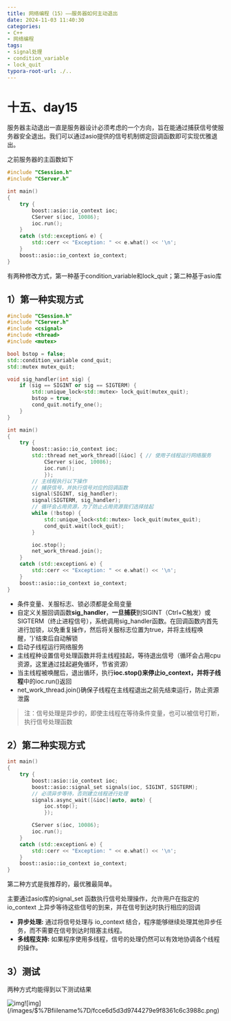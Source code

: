 ```yaml
---
title: 网络编程（15）——服务器如何主动退出
date: 2024-11-03 11:40:30
categories:
- C++
- 网络编程
tags: 
- signal处理
- condition_variable
- lock_quit
typora-root-url: ./..
---
```


#  十五、day15

服务器主动退出一直是服务器设计必须考虑的一个方向，旨在能通过捕获信号使服务器安全退出。我们可以通过asio提供的信号机制绑定回调函数即可实现优雅退出。

之前服务器的主函数如下

```cpp
#include "CSession.h"
#include "CServer.h"

int main()
{
    try {
        boost::asio::io_context ioc;
        CServer s(ioc, 10086);
        ioc.run();
    }
    catch (std::exception& e) {
        std::cerr << "Exception: " << e.what() << '\n';
    }
    boost::asio::io_context io_context;
}
```

有两种修改方式，第一种基于condition_variable和lock_quit；第二种基于asio库

## 1）第一种实现方式

```cpp
#include "CSession.h"
#include "CServer.h"
#include <csignal>
#include <thread>
#include <mutex>

bool bstop = false;
std::condition_variable cond_quit;
std::mutex mutex_quit;

void sig_handler(int sig) {
    if (sig == SIGINT or sig == SIGTERM) {
        std::unique_lock<std::mutex> lock_quit(mutex_quit);
        bstop = true;
        cond_quit.notify_one();
    }
}

int main()
{
    try {
        boost::asio::io_context ioc;
        std::thread net_work_thread([&ioc] { // 使用子线程运行网络服务
            CServer s(ioc, 10086);
            ioc.run();
            });
        // 主线程执行以下操作
        // 捕获信号，并执行信号对应的回调函数
        signal(SIGINT, sig_handler);
        signal(SIGTERM, sig_handler);
        // 循环会占用资源，为了防止占用资源我们选择挂起
        while (!bstop) {
            std::unique_lock<std::mutex> lock_quit(mutex_quit);
            cond_quit.wait(lock_quit);
        }

        ioc.stop();
        net_work_thread.join();
    }
    catch (std::exception& e) {
        std::cerr << "Exception: " << e.what() << '\n';
    }
    boost::asio::io_context io_context;
}
```

- 条件变量、关服标志、锁必须都是全局变量
- 自定义关服回调函数**sig_handler**，**一旦捕获**到SIGINT（Ctrl+C触发）或SIGTERM（终止进程信号），系统调用sig_handler函数。在回调函数内首先进行加锁，以免重复操作，然后将关服标志位置为true，并将主线程唤醒，'}'结束后自动解锁
- 启动子线程运行网络服务
- 主线程种设置信号处理函数并将主线程挂起，等待退出信号（循环会占用cpu资源，这里通过挂起避免循环，节省资源）
- 当主线程被唤醒后，退出循环，执行**ioc.stop()**来停止io_context，并将**子线程**中的ioc.run()返回
- net_work_thread.join()确保子线程在主线程退出之前先结束运行，防止资源泄露

> 注：信号处理是异步的，即使主线程在等待条件变量，也可以被信号打断，执行信号处理函数

## 2）第二种实现方式

```cpp
int main()
{
    try {
        boost::asio::io_context ioc;
        boost::asio::signal_set signals(ioc, SIGINT, SIGTERM);
        // 必须异步等待，否则建立线程进行处理
        signals.async_wait([&ioc](auto, auto) {
            ioc.stop();
            });

        CServer s(ioc, 10086);
        ioc.run();
    }
    catch (std::exception& e) {
        std::cerr << "Exception: " << e.what() << '\n';
    }
    boost::asio::io_context io_context;
}
```

第二种方式是我推荐的，最优雅最简单。

主要通过asio库的signal_set 函数执行信号处理操作，允许用户在指定的io_context 上异步等待这些信号的到来，并在信号到达时执行相应的回调

- **异步处理:** 通过将信号处理与 io_context 结合，程序能够继续处理其他异步任务，而不需要在信号到达时阻塞主线程。
- **多线程支持:** 如果程序使用多线程，信号的处理仍然可以有效地协调各个线程的操作。

## 3）测试

两种方式均能得到以下测试结果

![img](/images/$%7Bfiilename%7D/8c2de49634314642a426a2baacd21253.png)![img](/images/$%7Bfiilename%7D/fcce6d5d3d9744279e9f8361c6c3988c.png)
